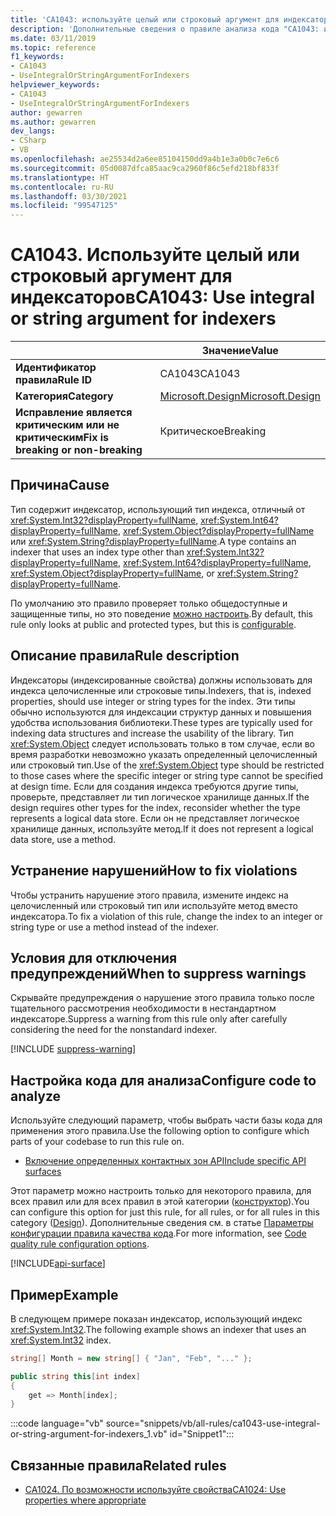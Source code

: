 ```yaml
---
title: 'CA1043: используйте целый или строковый аргумент для индексаторов (анализ кода)'
description: 'Дополнительные сведения о правиле анализа кода "CA1043: используйте целый или строковый аргумент для индексаторов"'
ms.date: 03/11/2019
ms.topic: reference
f1_keywords:
- CA1043
- UseIntegralOrStringArgumentForIndexers
helpviewer_keywords:
- CA1043
- UseIntegralOrStringArgumentForIndexers
author: gewarren
ms.author: gewarren
dev_langs:
- CSharp
- VB
ms.openlocfilehash: ae25534d2a6ee85104150dd9a4b1e3a0b0c7e6c6
ms.sourcegitcommit: 05d0087dfca85aac9ca2960f86c5efd218bf833f
ms.translationtype: HT
ms.contentlocale: ru-RU
ms.lasthandoff: 03/30/2021
ms.locfileid: "99547125"
---
```

# <a name="ca1043-use-integral-or-string-argument-for-indexers"></a><span data-ttu-id="357e3-103">CA1043. Используйте целый или строковый аргумент для индексаторов</span><span class="sxs-lookup"><span data-stu-id="357e3-103">CA1043: Use integral or string argument for indexers</span></span>

| | <span data-ttu-id="357e3-104">Значение</span><span class="sxs-lookup"><span data-stu-id="357e3-104">Value</span></span> |
|-|-|
| <span data-ttu-id="357e3-105">**Идентификатор правила**</span><span class="sxs-lookup"><span data-stu-id="357e3-105">**Rule ID**</span></span> |<span data-ttu-id="357e3-106">CA1043</span><span class="sxs-lookup"><span data-stu-id="357e3-106">CA1043</span></span>|
| <span data-ttu-id="357e3-107">**Категория**</span><span class="sxs-lookup"><span data-stu-id="357e3-107">**Category**</span></span> |[<span data-ttu-id="357e3-108">Microsoft.Design</span><span class="sxs-lookup"><span data-stu-id="357e3-108">Microsoft.Design</span></span>](design-warnings.md)|
| <span data-ttu-id="357e3-109">**Исправление является критическим или не критическим**</span><span class="sxs-lookup"><span data-stu-id="357e3-109">**Fix is breaking or non-breaking**</span></span> |<span data-ttu-id="357e3-110">Критическое</span><span class="sxs-lookup"><span data-stu-id="357e3-110">Breaking</span></span>|

## <a name="cause"></a><span data-ttu-id="357e3-111">Причина</span><span class="sxs-lookup"><span data-stu-id="357e3-111">Cause</span></span>

<span data-ttu-id="357e3-112">Тип содержит индексатор, использующий тип индекса, отличный от <xref:System.Int32?displayProperty=fullName>, <xref:System.Int64?displayProperty=fullName>, <xref:System.Object?displayProperty=fullName> или <xref:System.String?displayProperty=fullName>.</span><span class="sxs-lookup"><span data-stu-id="357e3-112">A type contains an indexer that uses an index type other than <xref:System.Int32?displayProperty=fullName>, <xref:System.Int64?displayProperty=fullName>, <xref:System.Object?displayProperty=fullName>, or <xref:System.String?displayProperty=fullName>.</span></span>

<span data-ttu-id="357e3-113">По умолчанию это правило проверяет только общедоступные и защищенные типы, но это поведение [можно настроить](#configure-code-to-analyze).</span><span class="sxs-lookup"><span data-stu-id="357e3-113">By default, this rule only looks at public and protected types, but this is [configurable](#configure-code-to-analyze).</span></span>

## <a name="rule-description"></a><span data-ttu-id="357e3-114">Описание правила</span><span class="sxs-lookup"><span data-stu-id="357e3-114">Rule description</span></span>

<span data-ttu-id="357e3-115">Индексаторы (индексированные свойства) должны использовать для индекса целочисленные или строковые типы.</span><span class="sxs-lookup"><span data-stu-id="357e3-115">Indexers, that is, indexed properties, should use integer or string types for the index.</span></span> <span data-ttu-id="357e3-116">Эти типы обычно используются для индексации структур данных и повышения удобства использования библиотеки.</span><span class="sxs-lookup"><span data-stu-id="357e3-116">These types are typically used for indexing data structures and increase the usability of the library.</span></span> <span data-ttu-id="357e3-117">Тип <xref:System.Object> следует использовать только в том случае, если во время разработки невозможно указать определенный целочисленный или строковый тип.</span><span class="sxs-lookup"><span data-stu-id="357e3-117">Use of the <xref:System.Object> type should be restricted to those cases where the specific integer or string type cannot be specified at design time.</span></span> <span data-ttu-id="357e3-118">Если для создания индекса требуются другие типы, проверьте, представляет ли тип логическое хранилище данных.</span><span class="sxs-lookup"><span data-stu-id="357e3-118">If the design requires other types for the index, reconsider whether the type represents a logical data store.</span></span> <span data-ttu-id="357e3-119">Если он не представляет логическое хранилище данных, используйте метод.</span><span class="sxs-lookup"><span data-stu-id="357e3-119">If it does not represent a logical data store, use a method.</span></span>

## <a name="how-to-fix-violations"></a><span data-ttu-id="357e3-120">Устранение нарушений</span><span class="sxs-lookup"><span data-stu-id="357e3-120">How to fix violations</span></span>

<span data-ttu-id="357e3-121">Чтобы устранить нарушение этого правила, измените индекс на целочисленный или строковый тип или используйте метод вместо индексатора.</span><span class="sxs-lookup"><span data-stu-id="357e3-121">To fix a violation of this rule, change the index to an integer or string type or use a method instead of the indexer.</span></span>

## <a name="when-to-suppress-warnings"></a><span data-ttu-id="357e3-122">Условия для отключения предупреждений</span><span class="sxs-lookup"><span data-stu-id="357e3-122">When to suppress warnings</span></span>

<span data-ttu-id="357e3-123">Скрывайте предупреждения о нарушение этого правила только после тщательного рассмотрения необходимости в нестандартном индексаторе.</span><span class="sxs-lookup"><span data-stu-id="357e3-123">Suppress a warning from this rule only after carefully considering the need for the nonstandard indexer.</span></span>

[!INCLUDE [suppress-warning](../../../../includes/code-analysis/suppress-warning.md)]

## <a name="configure-code-to-analyze"></a><span data-ttu-id="357e3-124">Настройка кода для анализа</span><span class="sxs-lookup"><span data-stu-id="357e3-124">Configure code to analyze</span></span>

<span data-ttu-id="357e3-125">Используйте следующий параметр, чтобы выбрать части базы кода для применения этого правила.</span><span class="sxs-lookup"><span data-stu-id="357e3-125">Use the following option to configure which parts of your codebase to run this rule on.</span></span>

- [<span data-ttu-id="357e3-126">Включение определенных контактных зон API</span><span class="sxs-lookup"><span data-stu-id="357e3-126">Include specific API surfaces</span></span>](#include-specific-api-surfaces)

<span data-ttu-id="357e3-127">Этот параметр можно настроить только для некоторого правила, для всех правил или для всех правил в этой категории ([конструктор](design-warnings.md)).</span><span class="sxs-lookup"><span data-stu-id="357e3-127">You can configure this option for just this rule, for all rules, or for all rules in this category ([Design](design-warnings.md)).</span></span> <span data-ttu-id="357e3-128">Дополнительные сведения см. в статье [Параметры конфигурации правила качества кода](../code-quality-rule-options.md).</span><span class="sxs-lookup"><span data-stu-id="357e3-128">For more information, see [Code quality rule configuration options](../code-quality-rule-options.md).</span></span>

[!INCLUDE[api-surface](~/includes/code-analysis/api-surface.md)]

## <a name="example"></a><span data-ttu-id="357e3-129">Пример</span><span class="sxs-lookup"><span data-stu-id="357e3-129">Example</span></span>

<span data-ttu-id="357e3-130">В следующем примере показан индексатор, использующий индекс <xref:System.Int32>.</span><span class="sxs-lookup"><span data-stu-id="357e3-130">The following example shows an indexer that uses an <xref:System.Int32> index.</span></span>

```csharp
string[] Month = new string[] { "Jan", "Feb", "..." };

public string this[int index]
{
    get => Month[index];
}
```

:::code language="vb" source="snippets/vb/all-rules/ca1043-use-integral-or-string-argument-for-indexers_1.vb" id="Snippet1":::

## <a name="related-rules"></a><span data-ttu-id="357e3-131">Связанные правила</span><span class="sxs-lookup"><span data-stu-id="357e3-131">Related rules</span></span>

- [<span data-ttu-id="357e3-132">CA1024. По возможности используйте свойства</span><span class="sxs-lookup"><span data-stu-id="357e3-132">CA1024: Use properties where appropriate</span></span>](ca1024.md)
